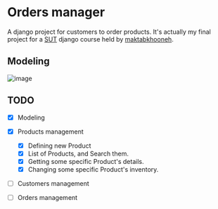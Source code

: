 # Orders manager

A django project for customers to order products.
It's actually my final project for a [SUT](http://www.en.sharif.edu/) django course held by [maktabkhooneh](maktabkhooneh.org).

## Modeling 
![image](https://maktabkhooneh.org/media/uploads/project_phase1_modeling.jpg)

## TODO
- [x] Modeling

- [x] Products management
    - [x] Defining new Product
    - [x] List of Products, and Search them.
    - [x] Getting some specific Product's details.
    - [x] Changing some specific Product's inventory.
- [ ] Customers management
- [ ] Orders management